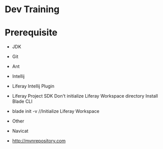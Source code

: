 # Dev Training

# Prerequisite

* JDK
* Git
* Ant
* Intellij
* Liferay Intellij Plugin
* Liferay Project SDK
   Don't initialize Liferay Workspace directory
   Install Blade CLI
* blade init -v   //Initialize Liferay Workspace

* Other
* Navicat
* http://mvnrepository.com
